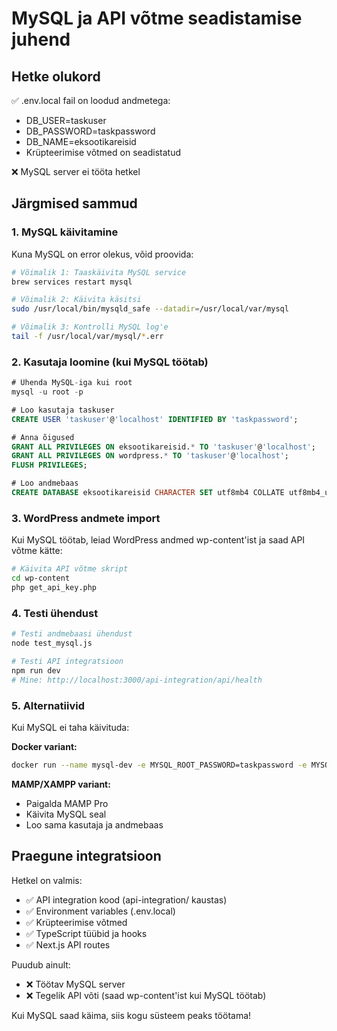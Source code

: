 # MySQL ja API võtme seadistamise juhend

## Hetke olukord
✅ .env.local fail on loodud andmetega:
- DB_USER=taskuser  
- DB_PASSWORD=taskpassword
- DB_NAME=eksootikareisid
- Krüpteerimise võtmed on seadistatud

❌ MySQL server ei tööta hetkel

## Järgmised sammud

### 1. MySQL käivitamine

Kuna MySQL on error olekus, võid proovida:

```bash
# Võimalik 1: Taaskäivita MySQL service
brew services restart mysql

# Võimalik 2: Käivita käsitsi
sudo /usr/local/bin/mysqld_safe --datadir=/usr/local/var/mysql

# Võimalik 3: Kontrolli MySQL log'e
tail -f /usr/local/var/mysql/*.err
```

### 2. Kasutaja loomine (kui MySQL töötab)

```sql
# Ühenda MySQL-iga kui root
mysql -u root -p

# Loo kasutaja taskuser
CREATE USER 'taskuser'@'localhost' IDENTIFIED BY 'taskpassword';

# Anna õigused
GRANT ALL PRIVILEGES ON eksootikareisid.* TO 'taskuser'@'localhost';
GRANT ALL PRIVILEGES ON wordpress.* TO 'taskuser'@'localhost';
FLUSH PRIVILEGES;

# Loo andmebaas
CREATE DATABASE eksootikareisid CHARACTER SET utf8mb4 COLLATE utf8mb4_unicode_ci;
```

### 3. WordPress andmete import

Kui MySQL töötab, leiad WordPress andmed wp-content'ist ja saad API võtme kätte:

```bash
# Käivita API võtme skript
cd wp-content
php get_api_key.php
```

### 4. Testi ühendust

```bash
# Testi andmebaasi ühendust
node test_mysql.js

# Testi API integratsioon
npm run dev
# Mine: http://localhost:3000/api-integration/api/health
```

### 5. Alternatiivid

Kui MySQL ei taha käivituda:

**Docker variant:**
```bash
docker run --name mysql-dev -e MYSQL_ROOT_PASSWORD=taskpassword -e MYSQL_DATABASE=eksootikareisid -e MYSQL_USER=taskuser -e MYSQL_PASSWORD=taskpassword -p 3306:3306 -d mysql:8.0
```

**MAMP/XAMPP variant:**
- Paigalda MAMP Pro
- Käivita MySQL seal
- Loo sama kasutaja ja andmebaas

## Praegune integratsioon

Hetkel on valmis:
- ✅ API integration kood (api-integration/ kaustas)
- ✅ Environment variables (.env.local)
- ✅ Krüpteerimise võtmed
- ✅ TypeScript tüübid ja hooks
- ✅ Next.js API routes

Puudub ainult:
- ❌ Töötav MySQL server
- ❌ Tegelik API võti (saad wp-content'ist kui MySQL töötab)

Kui MySQL saad käima, siis kogu süsteem peaks töötama!
